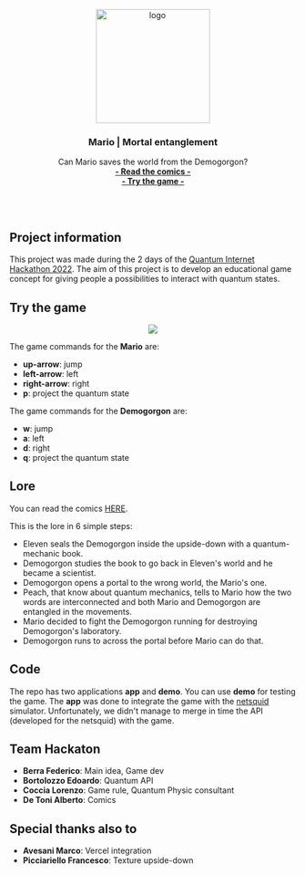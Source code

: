 <p align="center">
    <img src="https://user-images.githubusercontent.com/16030020/205502804-686f93df-ce02-4848-96b6-17e2b0e7f803.png" alt="logo" width=200>
  <h3 align="center">Mario | Mortal entanglement</h3>
  <p align="center">
    Can Mario saves the world from the Demogorgon?
    <br>
    <a href="https://github.com/XaBerr/QH2022/raw/main/LORE/mario-mortal-entanglement.pdf"><strong>- Read the comics -</strong></a>
    <br>
    <a href="https://qh-2022.vercel.app/"><strong>- Try the game -</strong></a>
    <br>
    <br>
  </p>
</p>
<br>


## Project information
This project was made during the 2 days of the [Quantum Internet Hackathon 2022](https://labs.ripe.net/author/karla-white/take-part-in-the-quantum-internet-hackathon-2022/).
The aim of this project is to develop an educational game concept for giving people a possibilities to interact with quantum states.

## Try the game
<!-- ![game](https://user-images.githubusercontent.com/16030020/205505454-ec98adbb-8cc0-4590-982e-edeef8a55584.gif)
The game is hosted on [https://qh-2022.vercel.app/](https://qh-2022.vercel.app/).
<br>
<br> -->
<p align="center">
     <img src="https://user-images.githubusercontent.com/16030020/205505454-ec98adbb-8cc0-4590-982e-edeef8a55584.gif"/>
</p>

The game commands for the **Mario** are:
- **up-arrow**: jump
- **left-arrow**: left
- **right-arrow**: right
- **p**: project the quantum state


The game commands for the **Demogorgon** are:
- **w**: jump
- **a**: left
- **d**: right
- **q**: project the quantum state

## Lore
You can read the comics [HERE](https://github.com/XaBerr/QH2022/raw/main/LORE/mario-mortal-entanglement.pdf).

This is the lore in 6 simple steps:
- Eleven seals the Demogorgon inside the upside-down with a quantum-mechanic book.
- Demogorgon studies the book to go back in Eleven's world and he became a scientist.
- Demogorgon opens a portal to the wrong world, the Mario's one.
- Peach, that know about quantum mechanics, tells to Mario how the two words are interconnected and both Mario and Demogorgon are entangled in the movements.
- Mario decided to fight the Demogorgon running for destroying Demogorgon's laboratory.
- Demogorgon runs to across the portal before Mario can do that.

## Code
The repo has two applications **app** and **demo**.
You can use **demo** for testing the game. The **app** was done to integrate the game with the [netsquid](https://netsquid.org/) simulator. Unfortunately, we didn't manage to merge in time the API (developed for the netsquid) with the game.

## Team Hackaton
- **Berra Federico**: Main idea, Game dev 
- **Bortolozzo Edoardo**: Quantum API
- **Coccia Lorenzo**: Game rule, Quantum Physic consultant
- **De Toni Alberto**: Comics

## Special thanks also to
- **Avesani Marco**: Vercel integration
- **Picciariello Francesco**: Texture upside-down
